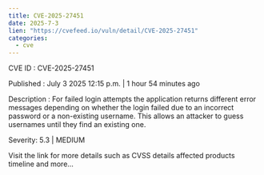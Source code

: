 ```yaml
--- 
title: CVE-2025-27451
date: 2025-7-3
lien: "https://cvefeed.io/vuln/detail/CVE-2025-27451"
categories:
  - cve
---
```


CVE ID : CVE-2025-27451

Published :  July 3
2025
12:15 p.m. | 1 hour
54 minutes ago

Description : For failed login attempts
the application returns different error messages depending on whether the login failed due to an incorrect password or a non-existing username. This allows an attacker to guess usernames until they find an existing one.

Severity: 5.3 | MEDIUM

Visit the link for more details
such as CVSS details
affected products
timeline
and more...
